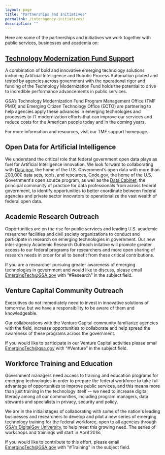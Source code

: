```yaml
---
layout: page
title: "Partnerships and Initiatives"
permalink: /interagency-initiatives/
description: ""
---
```


Here are some of the partnerships and initiatives we work together with public services, businesses and academia on:

## [Technology Modernization Fund Support](https://emerging.digital.gov/TMF/)

A combination of bold and innovative emerging technology solutions including Artificial Intelligence and Robotic Process Automation piloted and tested by agencies across government with the operational rigor and funding of the Technology Modernization Fund holds the potential to drive to incredible performance advancements in public services.

GSA’s Technology Modernization Fund Program Management Office (TMF PMO) and Emerging Citizen Technology Office (ECTO) are partnering to help agencies apply these advances in emerging technologies and processes to IT modernization efforts that can improve our services and reduce costs for the American people today and in the coming years.

For more information and resources, visit our TMF support homepage.

## Open Data for Artificial Intelligence

We understand the critical role that federal government open data plays as fuel for Artificial Intelligence innovation. We look forward to collaborating with [Data.gov](https://www.data.gov/), the home of the U.S. Government’s open data
with more than 200,000 data sets, tools, and resources, [Code.gov](https://code.gov/#/), the home of the U.S. Government's open source program, as well as the [Data Cabinet](https://ntis.gov/thedatacabinet/), the principal community of practice for data professionals from across federal government, to identify opportunities to better coordinate between federal agencies and private sector innovators to operationalize the vast wealth of federal open data.

## Academic Research Outreach

Opportunities are on the rise for public services and leading U.S. academic researcher facilities and civil society organizations to conduct and participate in research on emerging technologies in government. Our new inter-agency Academic Research Outreach initative will promote greater access to our federal programs for researchers and more open sharing of research needs in order for all to benefit from these critical contributions.

If you are a researcher pursuing greater awareness of emerging technologies in government and would like to discuss, please email EmergingTech@GSA.gov with “#Research” in the subject field.

## Venture Capital Community Outreach

Executives do not immediately need to invest in innovative solutions of tomorrow, but we have a responsibility to be aware of them and knowledgeable.

Our collaborations with the Venture Capital community familiarize agencies with the field, increase opportunities to collaborate and help spread the awareness of these programs across the government.

If you would like to participate in our Venture Capital activities please email EmergingTech@gsa.gov with “#Venture” in the subject field.

## Workforce Training and Education

Government managers need access to training and education programs for emerging technologies in order to prepare the federal workforce to take full advantage of opportunities to improve public services, and this means more than just training in the technology itself -- we need to increase digital literacy among all our communities, including program managers, data stewards and specialists in privacy, security and policy.

We are in the initial stages of collaborating with some of the nation's leading businesses and researchers to develop and pilot a new series of emerging technology training for the federal workforce, open to all agencies through [GSA's DigitalGov University](https://www.digitalgov.gov/digitalgov-university/), to help meet this growing need. The series of workshops and trainings will start in April 2018.

If you would like to contribute to this effort, please email EmergingTech@GSA.gov with "#Training" in the subject field.
